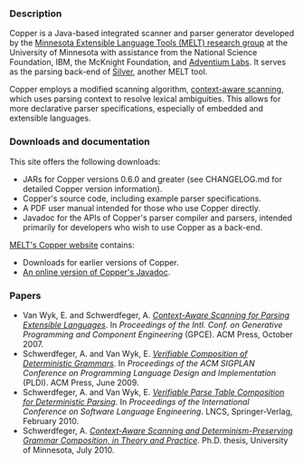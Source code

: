 ### Description ###

Copper is a Java-based integrated scanner and parser generator developed by the [Minnesota Extensible Language Tools (MELT) research group](http://melt.cs.umn.edu) at the University of Minnesota with assistance from the National Science Foundation, IBM, the McKnight Foundation, and [Adventium Labs](http://www.adventiumlabs.com). It serves as the parsing back-end of [Silver](http://melt.cs.umn.edu/silver), another MELT tool.

Copper employs a modified scanning algorithm, [context-aware scanning](http://www.umsec.umn.edu/publications/Context-Aware-Scanning-Parsing-Extensible-Language), which uses parsing context to resolve lexical ambiguities. This allows for more declarative parser specifications, especially of embedded and extensible languages.

### Downloads and documentation ###

This site offers the following downloads:

  * JARs for Copper versions 0.6.0 and greater (see CHANGELOG.md for detailed Copper version information).
  * Copper's source code, including example parser specifications.
  * A PDF user manual intended for those who use Copper directly.
  * Javadoc for the APIs of Copper's parser compiler and parsers, intended primarily for developers who wish to use Copper as a back-end.

[MELT's Copper website](http://melt.cs.umn.edu/copper) contains:

  * Downloads for earlier versions of Copper.
  * [An online version of Copper's Javadoc](http://melt.cs.umn.edu/copper/current/javadoc).

### Papers ###

  * Van Wyk, E. and Schwerdfeger, A. _[Context-Aware Scanning for Parsing Extensible Languages](http://www.umsec.umn.edu/publications/Context-Aware-Scanning-Parsing-Extensible-Language)_. In _Proceedings of the Intl. Conf. on Generative Programming and Component Engineering_ (GPCE). ACM Press, October 2007.
  * Schwerdfeger, A. and Van Wyk, E. _[Verifiable Composition of Deterministic Grammars](http://www.umsec.umn.edu/publications/Verifiable-Composition-Deterministic-Grammars)_. In _Proceedings of the ACM SIGPLAN Conference on Programming Language Design and Implementation_ (PLDI). ACM Press, June 2009.
  * Schwerdfeger, A. and Van Wyk, E. _[Verifiable Parse Table Composition for Deterministic Parsing](http://www.umsec.umn.edu/publications/Verifiable-Parse-Table-Composition-Deterministic-P)_. In _Proceedings of the International Conference on Software Language Engineering_. LNCS, Springer-Verlag, February 2010.
  * Schwerdfeger, A. _[Context-Aware Scanning and Determinism-Preserving Grammar Composition, in Theory and Practice](http://purl.umn.edu/95605)_. Ph.D. thesis, University of Minnesota, July 2010.